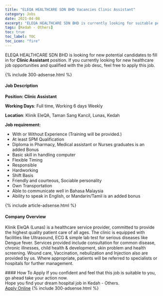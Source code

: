 ```yaml
---
title: "ELEQA HEALTHCARE SDN BHD Vacancies Clinic Assistant" 
category: Jobs 
date: 2021-04-08 
excerpt: "ELEQA HEALTHCARE SDN BHD is currently looking for suitable person to fill in the Clinic Assistant which positioned at Kedah - Others" 
tags: [Kedah - Others] 
toc: true 
toc_label: TOC 
toc_icon: "fire" 
--- 
```


<p>ELEQA HEALTHCARE SDN BHD is looking for new potential candidates to fill in for <b>Clinic Assistant</b> position. If you currently looking for new healthcare job opportunities and qualified with the job desc, feel free to apply this job.
</p>{% include 300-adsense.html %} 
<div><div><h4>Job Description</h4></div><div><div><span><div><p><strong>Position: Clinic Assistant&#160;</strong></p><p><strong>Working Days</strong>: Full time, Working 6 days Weekly</p><p><strong>Location</strong>: Klinik EleQA, Taman Sang Kancil, Lunas, Kedah</p><p><strong>Job requirement:</strong></p><ul><li>With or Without Experience (Training will be provided.)</li><li>At least SPM Qualification</li><li>Diploma in Pharmacy, Medical assistant or Nurses graduates is an added Bonus&#160;</li><li>Basic skill in handling computer</li><li>Flexible Timing&#160;</li><li>Responsible&#160;</li><li>Hardworking&#160;</li><li>Shift Basis</li><li>Friendly and courteous, Sociable personality</li><li>Own Transportation</li><li>Able to communicate well in Bahasa Malaysia&#160;</li><li>Ability to speak in English, or Mandarin/Tamil is an added bonus</li></ul></div></span></div></div></div> 
{% include article-adsense.html %} 
<div><div><h4>Company Overview</h4></div><div><div><span><div><p>Klinik EleQA (Lunas) is a healthcare service provider, committed to provide the highest quality patient care of all ages.&#160;The clinic is equipped with facilities like Ultrasound, ECG &amp; simple lab test for serious diseases like Dengue fever. Services provided include consultation for common disease, chronic illnesses, child health &amp; development, skin problem and health screening. Wound care, Vaccination, nebulization and Injection also are provided by us. Where appropriate, patients will be referred to specialists or hospitals for further management.</p></div></span></div></div></div> 
#### How To Apply 
If you confident and feel that this job is suitable to you, go ahead take your action now. <br/> 
Hope you find your dream hospital job in Kedah - Others. <br/> 
<a href="https://www.jobstreet.com.my/en/job/clinic-assistant-4525089?jobId=jobstreet-my-job-4525089" class="btn btn--warning" target="_blank" rel="nofollow noopenner">Apply Online</a> 
{% include 300-adsense.html %} 